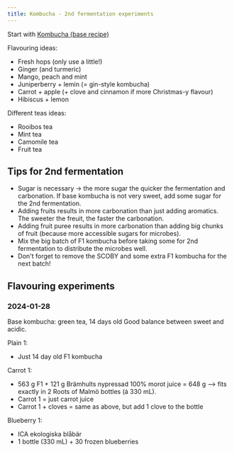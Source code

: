 ```yaml
---
title: Kombucha - 2nd fermentation experiments
---
```


Start with [Kombucha (base recipe)](projects/fermentation/Kombucha%20(base%20recipe).md)

Flavouring ideas:
- Fresh hops (only use a little!)
- Ginger (and turmeric)
- Mango, peach and mint
- Juniperberry + lemin (= gin-style kombucha)
- Carrot + apple (+ clove and cinnamon if more Christmas-y flavour)
- Hibiscus + lemon

Different teas ideas:
- Rooibos tea
- Mint tea
- Camomile tea
- Fruit tea

## Tips for 2nd fermentation
- Sugar is necessary ->  the more sugar the quicker the fermentation and carbonation. If base kombucha is not very sweet, add some sugar for the 2nd fermentation. 
- Adding fruits results in more carbonation than just adding aromatics. The sweeter the freuit, the faster the carbonation.
- Adding fruit puree results in more carbonation than adding big chunks of fruit (because more accessible sugars for microbes).
- Mix the big batch of F1 kombucha before taking some for 2nd fermentation to distribute the microbes well.
- Don't forget to remove the SCOBY and some extra F1 kombucha for the next batch!

## Flavouring experiments

### 2024-01-28
Base kombucha: green tea, 14 days old
Good balance between sweet and acidic. 

Plain 1:
- Just 14 day old F1 kombucha

Carrot 1: 
- 563 g F1 + 121 g Brämhults nypressad 100% morot juice = 648 g --> fits exactly in 2 Roots of Malmö bottles (á 330 mL). 
- Carrot 1 = just carrot juice
- Carrot 1 + cloves = same as above, but add 1 clove to the bottle

Blueberry 1:
- ICA ekologiska blåbär
- 1 bottle (330 mL) + 30 frozen blueberries



